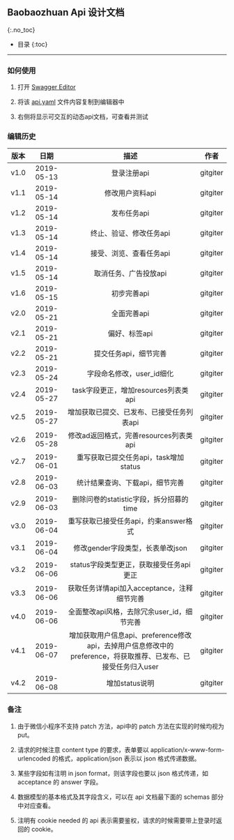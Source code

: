 ## Baobaozhuan Api 设计文档

{:.no_toc}

* 目录
{:toc}

---

### 如何使用

1. 打开 [Swagger Editor](http://editor.swagger.io/)

2. 将该 [api.yaml](./api.yaml) 文件内容复制到编辑器中

3. 右侧将显示可交互的动态api文档，可查看并测试

### 编辑历史

| 版本 |   日期    | 描述 |  作者   |
| :--: | :-------: | :--: | :-----: |
| v1.0 | 2019-05-13 | 登录注册api | gitgiter |
| v1.1 | 2019-05-14 | 修改用户资料api | gitgiter |
| v1.2 | 2019-05-14 | 发布任务api | gitgiter |
| v1.3 | 2019-05-14 | 终止、验证、修改任务api | gitgiter |
| v1.4 | 2019-05-14 | 接受、浏览、查看任务api | gitgiter |
| v1.5 | 2019-05-14 | 取消任务、广告投放api | gitgiter |
| v1.6 | 2019-05-15 | 初步完善api | gitgiter |
| v2.0 | 2019-05-21 | 全面完善api | gitgiter |
| v2.1 | 2019-05-21 | 偏好、标签api | gitgiter |
| v2.2 | 2019-05-21 | 提交任务api，细节完善 | gitgiter |
| v2.3 | 2019-05-24 | 字段命名修改，user_id细化 | gitgiter |
| v2.4 | 2019-05-27 | task字段更正，增加resources列表类api | gitgiter |
| v2.5 | 2019-05-27 | 增加获取已提交、已发布、已接受任务列表api | gitgiter |
| v2.6 | 2019-05-28 | 修改ad返回格式，完善resources列表类api | gitgiter |
| v2.7 | 2019-06-01 | 重写获取已提交任务api，task增加status | gitgiter |
| v2.8 | 2019-06-03 | 统计结果查询、下载api，细节完善 | gitgiter |
| v2.9 | 2019-06-03 | 删除问卷的statistic字段，拆分招募的time | gitgiter |
| v3.0 | 2019-06-04 | 重写获取已接受任务api，约束answer格式 | gitgiter |
| v3.1 | 2019-06-04 | 修改gender字段类型，长表单改json | gitgiter |
| v3.2 | 2019-06-06 | status字段类型更正，获取接受任务api更正 | gitgiter |
| v3.3 | 2019-06-06 | 获取任务详情api加入acceptance，注释细节完善 | gitgiter |
| v4.0 | 2019-06-06 | 全面整改api风格，去除冗余user_id，细节完善 | gitgiter |
| v4.1 | 2019-06-07 | 增加获取用户信息api、preference修改api，去掉用户信息修改中的preference，将获取推荐、已发布、已接受任务归入user | gitgiter |
| v4.2 | 2019-06-08 | 增加status说明 | gitgiter |

### 备注

1. 由于微信小程序不支持 patch 方法，api中的 patch 方法在实现的时候均视为 put。

2. 请求的时候注意 content type 的要求，表单要以 application/x-www-form-urlencoded 的格式，application/json 表示以 json 格式传递数据。

3. 某些字段如有注明 in json format，则该字段也要以 json 格式传递，如 acceptance 的 answer 字段。

4. 数据模型的基本格式及其字段含义，可以在 api 文档最下面的 schemas 部分中对应查看。

5. 注明有 cookie needed 的 api 表示需要鉴权，请求的时候需要带上登录时返回的 cookie。